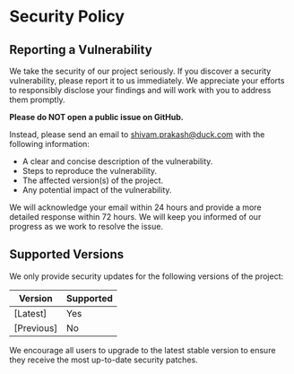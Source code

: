 # Security Policy

## Reporting a Vulnerability

We take the security of our project seriously. If you discover a security vulnerability, please report it to us immediately. We appreciate your efforts to responsibly disclose your findings and will work with you to address them promptly.

**Please do NOT open a public issue on GitHub.**

Instead, please send an email to shivam.prakash@duck.com with the following information:

*   A clear and concise description of the vulnerability.
*   Steps to reproduce the vulnerability.
*   The affected version(s) of the project.
*   Any potential impact of the vulnerability.

We will acknowledge your email within 24 hours and provide a more detailed response within 72 hours. We will keep you informed of our progress as we work to resolve the issue.

## Supported Versions

We only provide security updates for the following versions of the project:

| Version | Supported |
|---------|-----------|
| [Latest] | Yes       |
| [Previous] | No        |

We encourage all users to upgrade to the latest stable version to ensure they receive the most up-to-date security patches.